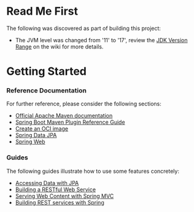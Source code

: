 # Read Me First
The following was discovered as part of building this project:

* The JVM level was changed from '11' to '17', review the [JDK Version Range](https://github.com/spring-projects/spring-framework/wiki/Spring-Framework-Versions#jdk-version-range) on the wiki for more details.

# Getting Started

### Reference Documentation
For further reference, please consider the following sections:

* [Official Apache Maven documentation](https://maven.apache.org/guides/index.html)
* [Spring Boot Maven Plugin Reference Guide](https://docs.spring.io/spring-boot/docs/3.0.2-SNAPSHOT/maven-plugin/reference/html/)
* [Create an OCI image](https://docs.spring.io/spring-boot/docs/3.0.2-SNAPSHOT/maven-plugin/reference/html/#build-image)
* [Spring Data JPA](https://docs.spring.io/spring-boot/docs/3.0.2-SNAPSHOT/reference/htmlsingle/#data.sql.jpa-and-spring-data)
* [Spring Web](https://docs.spring.io/spring-boot/docs/3.0.2-SNAPSHOT/reference/htmlsingle/#web)

### Guides
The following guides illustrate how to use some features concretely:

* [Accessing Data with JPA](https://spring.io/guides/gs/accessing-data-jpa/)
* [Building a RESTful Web Service](https://spring.io/guides/gs/rest-service/)
* [Serving Web Content with Spring MVC](https://spring.io/guides/gs/serving-web-content/)
* [Building REST services with Spring](https://spring.io/guides/tutorials/rest/)

